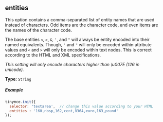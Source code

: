 ## entities

This option contains a comma-separated list of entity names that are used instead of characters. Odd items are the character code, and even items are the names of the character code.

The base entities `<`, `>`, `&`, `'`, and `"` will always be entity encoded into their named equivalents. Though, `'` and `"` will only be encoded within attribute values and `<` and `>` will only be encoded within text nodes. This is correct according to the HTML and XML specifications.

*This setting will only encode characters higher than \u007E (126 in unicode).*

**Type:** `String`

##### Example

```js
tinymce.init({
  selector: 'textarea',  // change this value according to your HTML
  entities : '160,nbsp,162,cent,8364,euro,163,pound'
});
```
